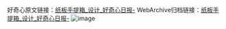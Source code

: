 好奇心原文链接：[纸板手提箱_设计_好奇心日报-](https://www.qdaily.com/articles/2853.html)
WebArchive归档链接：[纸板手提箱_设计_好奇心日报-](http://web.archive.org/web/20190623151544/https://www.qdaily.com/articles/2853.html)
![image](http://ww3.sinaimg.cn/large/007d5XDply1g3v6oq698bj30u03bbqmc)